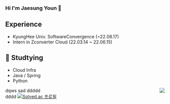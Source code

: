 ### Hi I'm Jaesung Youn 👋

## Experience
  - KyungHee Univ. SoftwareConvergence (~22.08.17)
  - Intern in Zconverter Cloud (22.03.14 ~ 22.06.15)    
  
## 🌱 Studtying
  - Cloud Infra
  - Java / Spring
  - Python


dqws
sad
ddddd <img align='right' src="https://github-readme-stats.vercel.app/api?username=JaesungYoun&show_icons=true&theme=jolly">  
dddd
[![Solved.ac
프로필](http://mazassumnida.wtf/api/generate_badge?boj=jayjoy05)](https://solved.ac/jayjoy05)
